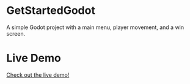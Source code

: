 # GetStartedGodot

A simple Godot project with a main menu, player movement, and a win screen.

# Live Demo

[Check out the live demo!](https://strawstack.github.io/GetStartedGodot/)
